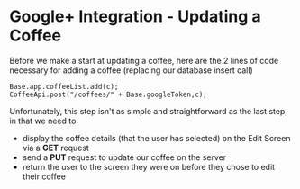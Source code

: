 # Google+ Integration - Updating a Coffee

Before we make a start at updating a coffee, here are the 2 lines of code necessary for adding a coffee (replacing our database insert call)

```
Base.app.coffeeList.add(c);
CoffeeApi.post("/coffees/" + Base.googleToken,c);
```

Unfortunately, this step isn't as simple and straightforward as the last step, in that we need to 
- display the coffee details (that the user has selected) on the Edit Screen via a **GET** request
- send a **PUT** request to update our coffee on the server
- return the user to the screen they were on before they chose to edit their coffee
